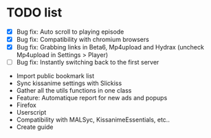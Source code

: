 # TODO list
 - [x] Bug fix: Auto scroll to playing episode
 - [x] Bug fix: Compatibility with chromium browsers
 - [x] Bug fix: Grabbing links in Beta6, Mp4upload and Hydrax (uncheck Mp4upload in Settings > Player)
 - [ ] Bug fix: Instantly switching back to the first server
 - Import public bookmark list
 - Sync kissanime settings with Slickiss
 - Gather all the utils functions in one class
 - Feature: Automatique report for new ads and popups
 - Firefox
 - Userscript
 - Compatibility with MALSyc, KissanimeEssentials, etc..
 - Create guide